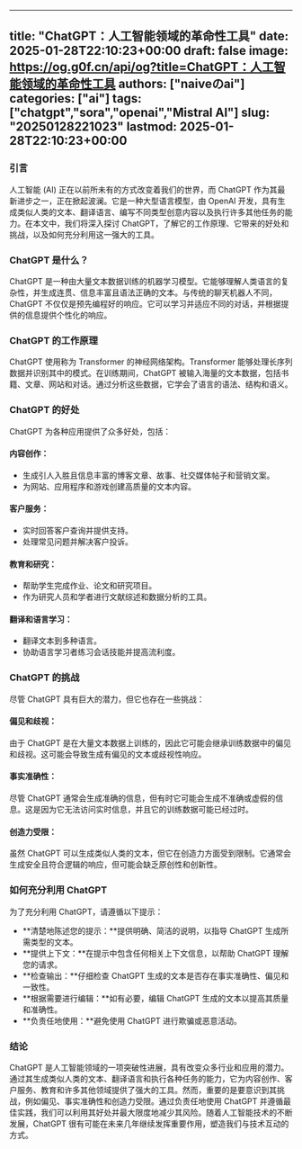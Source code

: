 
---
title: "ChatGPT：人工智能领域的革命性工具"
date: 2025-01-28T22:10:23+00:00
draft: false
image: https://og.g0f.cn/api/og?title=ChatGPT：人工智能领域的革命性工具
authors: ["naiveのai"]
categories: ["ai"]
tags: ["chatgpt","sora","openai","Mistral AI"]
slug: "20250128221023"
lastmod: 2025-01-28T22:10:23+00:00
---
### 引言

人工智能 (AI) 正在以前所未有的方式改变着我们的世界，而 ChatGPT 作为其最新进步之一，正在掀起波澜。它是一种大型语言模型，由 OpenAI 开发，具有生成类似人类的文本、翻译语言、编写不同类型创意内容以及执行许多其他任务的能力。在本文中，我们将深入探讨 ChatGPT，了解它的工作原理、它带来的好处和挑战，以及如何充分利用这一强大的工具。

### ChatGPT 是什么？

ChatGPT 是一种由大量文本数据训练的机器学习模型。它能够理解人类语言的复杂性，并生成连贯、信息丰富且语法正确的文本。与传统的聊天机器人不同，ChatGPT 不仅仅是预先编程好的响应。它可以学习并适应不同的对话，并根据提供的信息提供个性化的响应。

### ChatGPT 的工作原理

ChatGPT 使用称为 Transformer 的神经网络架构。Transformer 能够处理长序列数据并识别其中的模式。在训练期间，ChatGPT 被输入海量的文本数据，包括书籍、文章、网站和对话。通过分析这些数据，它学会了语言的语法、结构和语义。

### ChatGPT 的好处

ChatGPT 为各种应用提供了众多好处，包括：

#### 内容创作：

* 生成引人入胜且信息丰富的博客文章、故事、社交媒体帖子和营销文案。
* 为网站、应用程序和游戏创建高质量的文本内容。

#### 客户服务：

* 实时回答客户查询并提供支持。
* 处理常见问题并解决客户投诉。

#### 教育和研究：

* 帮助学生完成作业、论文和研究项目。
* 作为研究人员和学者进行文献综述和数据分析的工具。

#### 翻译和语言学习：

* 翻译文本到多种语言。
* 协助语言学习者练习会话技能并提高流利度。

### ChatGPT 的挑战

尽管 ChatGPT 具有巨大的潜力，但它也存在一些挑战：

#### 偏见和歧视：

由于 ChatGPT 是在大量文本数据上训练的，因此它可能会继承训练数据中的偏见和歧视。这可能会导致生成有偏见的文本或歧视性响应。

#### 事实准确性：

尽管 ChatGPT 通常会生成准确的信息，但有时它可能会生成不准确或虚假的信息。这是因为它无法访问实时信息，并且它的训练数据可能已经过时。

#### 创造力受限：

虽然 ChatGPT 可以生成类似人类的文本，但它在创造力方面受到限制。它通常会生成安全且符合逻辑的响应，但可能会缺乏原创性和创新性。

### 如何充分利用 ChatGPT

为了充分利用 ChatGPT，请遵循以下提示：

* **清楚地陈述您的提示：**提供明确、简洁的说明，以指导 ChatGPT 生成所需类型的文本。
* **提供上下文：**在提示中包含任何相关上下文信息，以帮助 ChatGPT 理解您的请求。
* **检查输出：**仔细检查 ChatGPT 生成的文本是否存在事实准确性、偏见和一致性。
* **根据需要进行编辑：**如有必要，编辑 ChatGPT 生成的文本以提高其质量和准确性。
* **负责任地使用：**避免使用 ChatGPT 进行欺骗或恶意活动。

### 结论

ChatGPT 是人工智能领域的一项突破性进展，具有改变众多行业和应用的潜力。通过其生成类似人类的文本、翻译语言和执行各种任务的能力，它为内容创作、客户服务、教育和许多其他领域提供了强大的工具。然而，重要的是要意识到其挑战，例如偏见、事实准确性和创造力受限。通过负责任地使用 ChatGPT 并遵循最佳实践，我们可以利用其好处并最大限度地减少其风险。随着人工智能技术的不断发展，ChatGPT 很有可能在未来几年继续发挥重要作用，塑造我们与技术互动的方式。